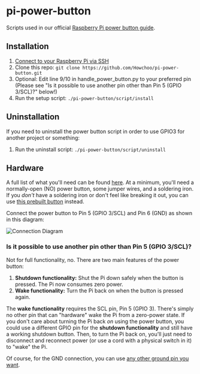# pi-power-button

Scripts used in our official [Raspberry Pi power button guide](https://howchoo.com/g/mwnlytk3zmm/how-to-add-a-power-button-to-your-raspberry-pi).

## Installation

1. [Connect to your Raspberry Pi via SSH](https://howchoo.com/g/mgi3mdnlnjq/how-to-log-in-to-a-raspberry-pi-via-ssh)
1. Clone this repo: `git clone https://github.com/Howchoo/pi-power-button.git`
1. Optional: Edit line 9/10 in handle_power_button.py to your preferred pin (Please see "Is it possible to use another pin other than Pin 5 (GPIO 3/SCL)?" below!)
1. Run the setup script: `./pi-power-button/script/install`

## Uninstallation

If you need to uninstall the power button script in order to use GPIO3 for another project or something:

1. Run the uninstall script: `./pi-power-button/script/uninstall`

## Hardware

A full list of what you'll need can be found [here](https://howchoo.com/g/mwnlytk3zmm/how-to-add-a-power-button-to-your-raspberry-pi#parts-list). At a minimum, you'll need a normally-open (NO) power button, some jumper wires, and a soldering iron. If you _don't_ have a soldering iron or don't feel like breaking it out, you can use [this prebuilt button](https://howchoo.com/shop/product/prebuilt-raspberry-pi-power-button?utm_source=github&utm_medium=referral&utm_campaign=git-repo-readme) instead.

Connect the power button to Pin 5 (GPIO 3/SCL) and Pin 6 (GND) as shown in this diagram:

![Connection Diagram](https://raw.githubusercontent.com/Howchoo/pi-power-button/master/diagrams/pinout.png)

### Is it possible to use another pin other than Pin 5 (GPIO 3/SCL)?

Not for full functionality, no. There are two main features of the power button:

1. **Shutdown functionality:** Shut the Pi down safely when the button is pressed. The Pi now consumes zero power.
1. **Wake functionality:** Turn the Pi back on when the button is pressed again.

The **wake functionality** requires the SCL pin, Pin 5 (GPIO 3). There's simply no other pin that can "hardware" wake the Pi from a zero-power state. If you don't care about turning the Pi back _on_ using the power button, you could use a different GPIO pin for the **shutdown functionality** and still have a working shutdown button. Then, to turn the Pi back on, you'll just need to disconnect and reconnect power (or use a cord with a physical switch in it) to "wake" the Pi.

Of course, for the GND connection, you can use [any other ground pin you want](https://pinout.xyz/).
